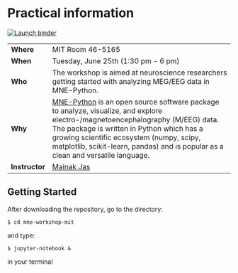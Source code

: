 # Practical information

[![Launch binder](https://mybinder.org/badge_logo.svg)](https://mybinder.org/v2/gh/jasmainak/mne-binder/master?urlpath=git-pull%3Frepo%3Dhttps%253A%252F%252Fgithub.com%252Fjasmainak%252Fmne-workshop-mit%26urlpath%3Dlab%252Ftree%252Fmne-workshop-mit%252F00-intro.ipynb%26branch%3Dmaster)

||   |
|:------|:------|
| **Where**      | MIT Room 46-5165 |
| **When**       | Tuesday, June 25th (1:30 pm - 6 pm)  |
| **Who**        | The workshop is aimed at neuroscience researchers getting started with analyzing MEG/EEG data in MNE-Python.|
| **Why**        | [MNE-Python](https://martinos.org/mne/stable/index.html) is an open source software package to analyze, visualize, and explore electro-/magnetoencephalography (M/EEG) data. The package is written in Python which has a growing scientific ecosystem (numpy, scipy, matplotlib, scikit-learn, pandas) and is popular as a clean and versatile language.|
| **Instructor** | [Mainak Jas](http://jasmainak.github.io/) |

Getting Started
---------------

After downloading the repository, go to the directory:

    $ cd mne-workshop-mit

and type:

    $ jupyter-notebook &

in your terminal
